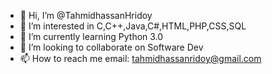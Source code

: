 - 👋 Hi, I’m @TahmidhassanHridoy
- 👀 I’m interested in C,C++,Java,C#,HTML,PHP,CSS,SQL
- 🌱 I’m currently learning Python 3.0
- 💞️ I’m looking to collaborate on Software Dev
- 📫 How to reach me email: tahmidhassanridoy@gmail.com

<!---
TahmidhassanHridoy/TahmidhassanHridoy is a ✨ special ✨ repository because its `README.md` (this file) appears on your GitHub profile.
You can click the Preview link to take a look at your changes.
--->
